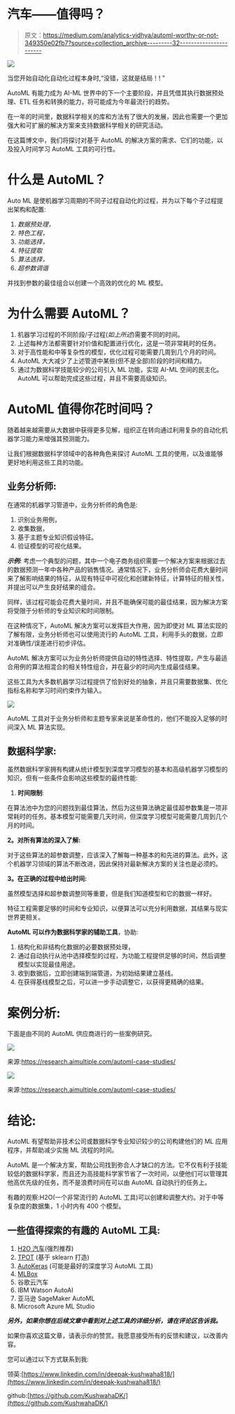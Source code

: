 # 汽车——值得吗？

> 原文：<https://medium.com/analytics-vidhya/automl-worthy-or-not-349350e02fb7?source=collection_archive---------32----------------------->

![](img/e20c6aafe8b840eede28c19c6028ee05.png)

当您开始自动化自动化过程本身时,“没错，这就是结局！! "

AutoML 有能力成为 AI-ML 世界中的下一个主要阶段，并且凭借其执行数据预处理、ETL 任务和转换的能力，将可能成为今年最流行的趋势。

在一年的时间里，数据科学相关的库和方法有了很大的发展，因此也需要一个更加强大和可扩展的解决方案来支持数据科学相关的研究活动。

在这篇博文中，我们将探讨对基于 AutoML 的解决方案的需求、它们的功能，以及投入时间学习 AutoML 工具的可行性。

# **什么是 AutoML？**

Auto ML 是使机器学习周期的不同子过程自动化的过程，并为以下每个子过程提出架构和配置:

1.  *数据预处理，*
2.  *特色工程，*
3.  *功能选择，*
4.  *特征提取*
5.  *算法选择，*
6.  *超参数调谐*

并找到参数的最佳组合以创建一个高效的优化的 ML 模型。

# **为什么需要 AutoML？**

1.  机器学习过程的不同阶段/子过程(*如上所述*)需要不同的时间。
2.  上述每种方法都需要针对价值和配置进行优化，这是一项非常耗时的任务。
3.  对于高性能和中等复杂性的模型，优化过程可能需要几周到几个月的时间。
4.  AutoML 大大减少了上述管道中某些(但不是全部)阶段的时间和精力。
5.  通过为数据科学技能较少的公司引入 ML 功能，实现 AI-ML 空间的民主化。AutoML 可以帮助完成这些过程，并且不需要高级知识。

# AutoML 值得你花时间吗？

随着越来越需要从大数据中获得更多见解，组织正在转向通过利用复杂的自动化机器学习能力来增强其预测能力。

让我们根据数据科学领域中的各种角色来探讨 AutoML 工具的使用，以及谁能够更好地利用这些工具的功能。

## **业务分析师:**

在通常的机器学习管道中，业务分析师的角色是:

1.  识别业务用例，
2.  收集数据，
3.  基于主题专业知识假设特征。
4.  验证模型的可视化结果。

***示例:*** 考虑一个典型的问题，其中一个电子商务组织需要一个解决方案来根据过去的数据预测一年中各种产品的销售情况。通常情况下，业务分析师会花费大量时间来了解影响结果的特征，从现有特征中可视化和创建新特征，计算特征的相关性，并提出可以产生良好结果的组合。

同样，该过程可能会花费大量时间，并且不能确保可能的最佳结果，因为解决方案将受限于分析师的专业知识和时间限制。

在这种情况下，AutoML 解决方案可以发挥巨大作用，因为即使对 ML 算法实现的了解有限，业务分析师也可以使用流行的 AutoML 工具，利用手头的数据，立即对准确性/误差进行初步评估。

AutoML 解决方案可以为业务分析师提供自动的特性选择、特性提取，产生与最适合用例的算法相混合的相关特性组合，并在最少的时间内生成最佳结果。

这些工具为大多数机器学习过程提供了恰到好处的抽象，并且只需要数据集、优化指标名称和学习时间约束作为输入。

![](img/8304814e2e234b0d5e43014409aedc41.png)

AutoML 工具对于业务分析师和主题专家来说是革命性的，他们不能投入足够的时间深入 ML 算法实现。

## **数据科学家:**

虽然数据科学家拥有构建从统计模型到深度学习模型的基本和高级机器学习模型的知识，但有一些条件会影响这些模型的最终性能:

1.  **时间限制**:

在算法池中为您的问题找到最佳算法，然后为这些算法确定最佳超参数集是一项非常耗时的任务。基本模型可能需要几天时间，但深度学习模型可能需要几周到几个月的时间。

**2。对所有算法的深入了解:**

对于这些算法的超参数调整，应该深入了解每一种基本的和先进的算法。此外，这个机器学习领域的算法不断改进，因此保持对最新解决方案的关注也是必须的。

**3。在正确的过程中给出时间:**

虽然模型选择和超参数调整同等重要，但是我们知道模型和它的数据一样好。

特征工程需要足够的时间和专业知识，以便算法可以充分利用数据，其结果与现实世界更相关。

**AutoML 可以作为数据科学家的辅助工具**，协助:

1.  结构化和非结构化数据的必要数据预处理，
2.  通过自动执行从池中选择模型的过程，为功能工程提供足够的时间，然后调整模型以实现最佳用途。
3.  收到数据后，立即创建端到端管道，为初始结果建立基线。
4.  在获得基线模型之后，可以进一步手动调整它，以获得更精确的结果。

# **案例分析:**

下面是由不同的 AutoML 供应商进行的一些案例研究。

![](img/d3924cd8bd1a1d10e2e67e085b0dc44e.png)

来源:https://research.aimultiple.com/automl-case-studies/

![](img/9d3306ca0a1c893b47d8940e6744c374.png)

来源:https://research.aimultiple.com/automl-case-studies/

# 结论:

AutoML 有望帮助非技术公司或数据科学专业知识较少的公司构建他们的 ML 应用程序，并帮助减少实施 ML 流程的时间。

AutoML 是一个解决方案，帮助公司找到弥合人才缺口的方法。它不仅有利于技能较低的数据科学家，而且还为高技能科学家节省了一次时间，以便他们可以管理其他高优先级的任务，而不是浪费时间在可以由 AutoML 自动执行的任务上。

有趣的观察:H2O(一个非常流行的 AutoML 工具)可以创建和调整大约。对于中等复杂度的数据集，1 小时内有 400 个模型。

## **一些值得探索的有趣的 AutoML 工具:**

1.  [H2O 汽车](http://docs.h2o.ai/h2o/latest-stable/h2o-docs/automl.html)(强烈推荐)
2.  [TPOT](http://epistasislab.github.io/tpot/) (基于 sklearn 打造)
3.  [AutoKeras](https://autokeras.com/) (可能是最好的深度学习 AutoML 工具)
4.  [MLBox](https://mlbox.readthedocs.io/en/latest/)
5.  谷歌云汽车
6.  IBM Watson AutoAI
7.  亚马逊 SageMaker AutoML
8.  Microsoft Azure ML Studio

***另外，如果你想在后续文章中看到对上述工具的详细分析，请在评论区告诉我。***

如果你喜欢这篇文章，请表示你的赞赏。我愿意接受所有的反馈和建议，以改善内容。

您可以通过以下方式联系到我:

领英:[https://www.linkedin.com/in/deepak-kushwaha818/](https://www.linkedin.com/in/deepak-kushwaha818/)

github:[https://github.com/KushwahaDK/](https://github.com/KushwahaDK/)